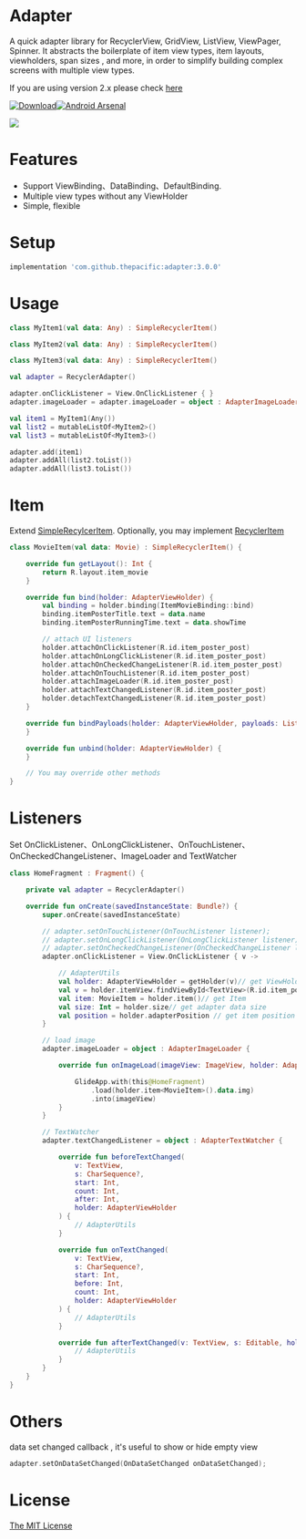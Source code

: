 # Adapter
A quick adapter library for RecyclerView, GridView, ListView, ViewPager, Spinner. It abstracts the boilerplate of item view types, item layouts, viewholders, span sizes , and more, in order to simplify building complex screens with multiple view types.

If you are using version 2.x please check [here](https://github.com/thepacific/adapter/blob/master/README-2x.md)

[![Download](https://img.shields.io/maven-central/v/com.github.thepacific/adapter.svg)](https://search.maven.org/artifact/com.github.thepacific/adapter)[![Android Arsenal](https://img.shields.io/badge/Android%20Arsenal-Adapter-green.svg?style=true)](https://android-arsenal.com/details/1/3449)

![](https://github.com/thepacific/adapter/blob/master/previews/preview0.gif)

# Features
+ Support ViewBinding、DataBinding、DefaultBinding.
+ Multiple view types without any ViewHolder
+ Simple, flexible

# Setup
```groovy
implementation 'com.github.thepacific:adapter:3.0.0'
```

# Usage

```kotlin
class MyItem1(val data: Any) : SimpleRecyclerItem()

class MyItem2(val data: Any) : SimpleRecyclerItem()

class MyItem3(val data: Any) : SimpleRecyclerItem()

val adapter = RecyclerAdapter()

adapter.onClickListener = View.OnClickListener { }
adapter.imageLoader = adapter.imageLoader = object : AdapterImageLoader {}

val item1 = MyItem1(Any())
val list2 = mutableListOf<MyItem2>()
val list3 = mutableListOf<MyItem3>()

adapter.add(item1)
adapter.addAll(list2.toList())
adapter.addAll(list3.toList())
```

# Item
Extend [SimpleRecylcerItem](https://github.com/thepacific/adapter/blob/master/pacific-adapter/adapter/src/main/java/com/pacific/adapter/SimpleRecyclerItem.kt). Optionally, you may implement [RecyclerItem](https://github.com/thepacific/adapter/blob/master/pacific-adapter/adapter/src/main/java/com/pacific/adapter/RecyclerItem.kt)

```kotlin
class MovieItem(val data: Movie) : SimpleRecyclerItem() {

    override fun getLayout(): Int {
        return R.layout.item_movie
    }

    override fun bind(holder: AdapterViewHolder) {
        val binding = holder.binding(ItemMovieBinding::bind)
        binding.itemPosterTitle.text = data.name
        binding.itemPosterRunningTime.text = data.showTime

        // attach UI listeners
        holder.attachOnClickListener(R.id.item_poster_post)
        holder.attachOnLongClickListener(R.id.item_poster_post)
        holder.attachOnCheckedChangeListener(R.id.item_poster_post)
        holder.attachOnTouchListener(R.id.item_poster_post)
        holder.attachImageLoader(R.id.item_poster_post)
        holder.attachTextChangedListener(R.id.item_poster_post)
        holder.detachTextChangedListener(R.id.item_poster_post)
    }

    override fun bindPayloads(holder: AdapterViewHolder, payloads: List<Any>?) {
    }

    override fun unbind(holder: AdapterViewHolder) {
    }

    // You may override other methods
}
```

# Listeners
Set OnClickListener、OnLongClickListener、OnTouchListener、OnCheckedChangeListener、ImageLoader and TextWatcher

```kotlin
class HomeFragment : Fragment() {

    private val adapter = RecyclerAdapter()

    override fun onCreate(savedInstanceState: Bundle?) {
        super.onCreate(savedInstanceState)

        // adapter.setOnTouchListener(OnTouchListener listener);
        // adapter.setOnLongClickListener(OnLongClickListener listener);
        // adapter.setOnCheckedChangeListener(OnCheckedChangeListener listener);
        adapter.onClickListener = View.OnClickListener { v ->

            // AdapterUtils
            val holder: AdapterViewHolder = getHolder(v)// get ViewHolder
            val v = holder.itemView.findViewById<TextView>(R.id.item_poster_title)// find view
            val item: MovieItem = holder.item()// get Item
            val size: Int = holder.size// get adapter data size
            val position = holder.adapterPosition // get item position
        }

        // load image
        adapter.imageLoader = object : AdapterImageLoader {

            override fun onImageLoad(imageView: ImageView, holder: AdapterViewHolder) {

                GlideApp.with(this@HomeFragment)
                    .load(holder.item<MovieItem>().data.img)
                    .into(imageView)
            }
        }

        // TextWatcher
        adapter.textChangedListener = object : AdapterTextWatcher {

            override fun beforeTextChanged(
                v: TextView,
                s: CharSequence?,
                start: Int,
                count: Int,
                after: Int,
                holder: AdapterViewHolder
            ) {
                // AdapterUtils
            }

            override fun onTextChanged(
                v: TextView,
                s: CharSequence?,
                start: Int,
                before: Int,
                count: Int,
                holder: AdapterViewHolder
            ) {
                // AdapterUtils
            }

            override fun afterTextChanged(v: TextView, s: Editable, holder: AdapterViewHolder) {
                // AdapterUtils
            }
        }
    }
}
```

# Others

data set changed callback , it's useful to show or hide empty view
```kotlin
adapter.setOnDataSetChanged(OnDataSetChanged onDataSetChanged);
```

# License  
[The MIT License ](https://opensource.org/licenses/MIT)
